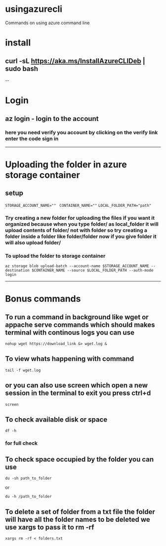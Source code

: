 # usingazurecli
Commands on using azure command line

# install 

## curl -sL https://aka.ms/InstallAzureCLIDeb | sudo bash
--
# Login
## az login - login to the account
### here you need verify you account by clicking on the verify link enter the code sign in 
---
# Uploading the folder in azure storage container

## setup 
 ```STORAGE_ACCOUNT_NAME="" ```
 ``` CONTAINER_NAME="" ```
 ``` LOCAL_FOLDER_PATH="path" ```
### Try creating a new folder for uploading the files if you want it organized because when you type folder/ as local_folder it will upload contents of folder/ not with folder so try creating a folder inside a folder like folder/folder now if you give folder it will also upload folder/
### To upload the folder to storage container
``` az storage blob upload-batch --account-name $STORAGE_ACCOUNT_NAME --destination $CONTAINER_NAME --source $LOCAL_FOLDER_PATH --auth-mode login ```


---

# Bonus commands

## To run a command in background like wget or appache serve commands which should makes terminal with continous logs you can use

``` nohup wget https://download_link &> wget.log & ```

## To view whats happening with command

``` tail -f wget.log ```

## or you can also use screen which open a new session in the terminal to exit you press ctrl+d
``` screen ```

## To check available disk or space 

``` df -h ```

### for full check

## To check space occupied by the folder you can use

``` du -sh path_to_folder ```

or 

```du -h /path_to_folder ```

## To delete a set of folder from a txt file the folder will have all the folder names to be deleted we use xargs to pass it to rm -rf
```xargs rm -rf < folders.txt```

